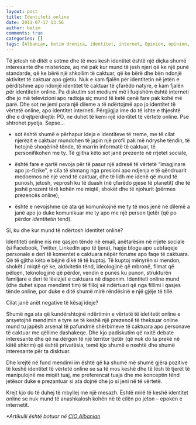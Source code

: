 ```yaml
---
layout: post
title: Identiteti online
date: 2011-07-17 13:56
author: betim
comments: true
categories: []
tags: [Albanian, betim drenica, identitet, internet, Opinion, opinion, shqip]
---
```


Të jetosh në ditët e sotme dhe të mos kesh identitet është një diçka shumë interesante dhe misterioze, aq më pak kur mund të jesh njeri që ke një punë standarde, që ke bërë një shkollim të caktuar, që ke bërë dhe bën ndonjë aktivitet të caktuar apo gjetiu. Nuk e kam fjalën për identitetin në jetën e përditshme apo ndonjë identitet të caktuar të çfarëdo natyre, e kam fjalën për identitetin online. Pa diskutim sot mediumi më i fuqishëm është interneti dhe jo më televizioni apo radioja siç mund të ketë qenë fare pak kohë më parë. Dhe sot ne jemi para një dileme a të ndërtojmë apo jo identitet të vërtetë online, apo identitet interneti. Përgjigjja ime do të ishte e thjeshtë dhe e drejtpërdrejtë: PO, ne duhet të kemi një identitet të vërtetë online. Pse shtrohet pyetja. Sepse...<!--more-->

- sot është shumë e përhapur ideja e identiteve të rreme, me të cilat njerëzit e caktuar mundohen të japin një profil pak më ndryshe tëndin, të hetojnë shoqërinë tënde, të marrin informatë të caktuar, të personifikohen me ty. Të gjitha këto sot janë prezente në rrjetet sociale,

- është fare e qartë nevoja për të pasur një adresë të vërtetë “imagjinare apo jo-fizike”, e cila të shmang nga presioni apo ndjenja e të qëndruarit medoemos në një vend të caktuar, dhe të lidh me idenë që mund të punosh, jetosh, veprosh ku të duash (në çfarëdo pjese të planetit) dhe të jeshë prezent tërë kohën me miqtë, shokët dhe të njohurit (përmes prezencës online),

- është e nevojshme që ata që komunikojnë me ty të mos jenë në dilemë a janë apo jo duke komunikuar me ty apo me një person tjetër (që po përdor <em>identitetin </em>tend).

Si, ku dhe kur mund të ndërtosh identitet online?

Identiteti online nis me qasjen tënde në email, anëtarësim në rrjete sociale (si Facebook, Twitter, LinkedIn apo të tjera), hapje blogu apo uebfaqeje personale e deri të komentet e caktuara nëpër forume apo faqe të caktuara. Që të gjitha këto e bëjnë dikë të të kuptoj. Të kuptoj mënyrën si mendon, shokët / miqtë që ke, aktivitetin tënd, ideologjinë që mbronë, filmat që pëlqen, teknologjinë që përdor, vendin e punës ku punon, strukturën familjare e deri të lëvizjet e caktuara në disponim. Identiteti online mund (dhe duhet sipas mendimit tim) të filloj së ndërtuari që nga fillimi i qasjes tënde online, por duke e ditë shumë mirë rëndësinë e një gjëje të tillë.

Cilat janë anët negative të kësaj ideje?

Shumë nga ata që kundërshtojnë ndërtimin e vërtetë të idetitetit online e arsyetojnë mendimin e tyre se të keshë një prezencë të theksuar online mund tu japësh arsenal të pafundmë shërbimeve të caktuara apo personave të caktuar me qëllime dashakeqe. Dhe kjo padiskutim që nxitë debate interesante dhe që na dërgon të një territor tjetër (që nuk do ta prekë në këtë shkrim) që është privatësia, temë kjo shumë e nxehtë dhe shumë interesante për ta disktuar.

Dhe krejtë në fund mendimi im është që ka shumë më shumë gjëra pozitive të keshë identitet të vërtetë online se sa të mos keshë dhe të lësh të tjerët të manipulojnë me miqët tuaj, me preferencat tuaja dhe me konceptin tënd jetësor duke e prezantuar si ata dojnë dhe jo si jeni në të vërtetë.

Krejt kjo do të duhej të mbyllej me një mesazh. Është mirë të keshë identitet online se nuk mund të anashkalosh kohën në të cilën po jeton – epokën e internetit.

<em>\*Artikulli është botuar në <a title="CIO Albanian" href="http://www.cio.al" target="_blank">CIO Albanian</a></em>
